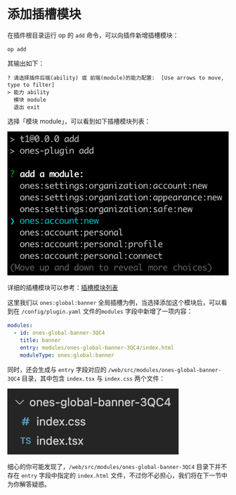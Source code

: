 # 添加插槽模块

在插件根目录运行 op 的 `add` 命令，可以向插件新增插槽模块：

```
op add
```

其输出如下：

```
? 请选择插件后端(ability) 或 前端(module)的能力配置:  [Use arrows to move, type to filter]
> 能力 ability
  模块 module
  退出 exit
```

选择「模块 module」，可以看到如下插槽模块列表：

![](../images/module.png)

详细的插槽模块可以参考：[插槽模块列表](../../../api/module-type/index.md)

这里我们以 `ones:global:banner` 全局插槽为例，当选择添加这个模块后，可以看到在 `/config/plugin.yaml` 文件的`modules` 字段中新增了一项内容：

```yaml title="/config/plugin.yaml"
modules:
  - id: ones-global-banner-3QC4
    title: banner
    entry: modules/ones-global-banner-3QC4/index.html
    moduleType: ones:global:banner
```

同时，还会生成与 `entry` 字段对应的 `/web/src/modules/ones-global-banner-3QC4` 目录，其中包含 `index.tsx` 与 `index.css` 两个文件：

![](../images/banner.png)

细心的你可能发现了，`/web/src/modules/ones-global-banner-3QC4` 目录下并不存在 `entry` 字段中指定的 `index.html` 文件，不过你不必担心，我们将在下一节中为你解答疑惑。
